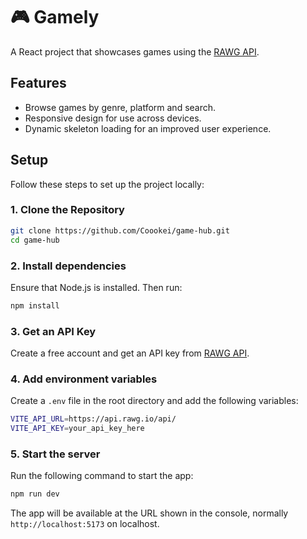 # 🎮 Gamely

A React project that showcases games using the [RAWG API](https://rawg.io/apidocs).

## Features

- Browse games by genre, platform and search.
- Responsive design for use across devices.
- Dynamic skeleton loading for an improved user experience.

## Setup

Follow these steps to set up the project locally:

### 1. Clone the Repository

```bash
git clone https://github.com/Coookei/game-hub.git
cd game-hub
```

### 2. Install dependencies

Ensure that Node.js is installed. Then run:

```bash
npm install
```

### 3. Get an API Key

Create a free account and get an API key from [RAWG API](https://rawg.io/apidocs).

### 4. Add environment variables

Create a `.env` file in the root directory and add the following variables:

```bash
VITE_API_URL=https://api.rawg.io/api/
VITE_API_KEY=your_api_key_here
```

### 5. Start the server

Run the following command to start the app:

```bash
npm run dev
```

The app will be available at the URL shown in the console, normally `http://localhost:5173` on localhost.
